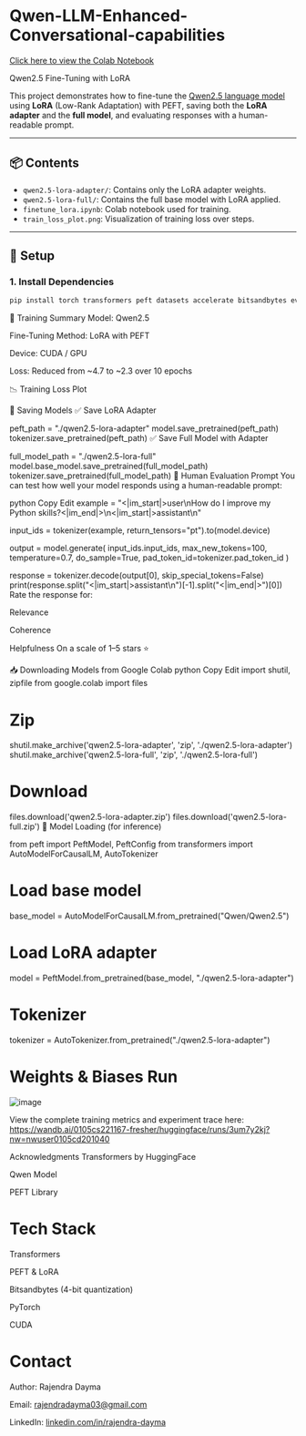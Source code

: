 # Qwen-LLM-Enhanced-Conversational-capabilities
[Click here to view the Colab Notebook](https://colab.research.google.com/drive/1hMhh30gXnDivBS2cnpXVLy9W8Et--Ip6?usp=sharing)

Qwen2.5 Fine-Tuning with LoRA

This project demonstrates how to fine-tune the [Qwen2.5 language model](https://huggingface.co/Qwen) using **LoRA** (Low-Rank Adaptation) with PEFT, saving both the **LoRA adapter** and the **full model**, and evaluating responses with a human-readable prompt.

---

## 📦 Contents

- `qwen2.5-lora-adapter/`: Contains only the LoRA adapter weights.
- `qwen2.5-lora-full/`: Contains the full base model with LoRA applied.
- `finetune_lora.ipynb`: Colab notebook used for training.
- `train_loss_plot.png`: Visualization of training loss over steps.

---

## 🚀 Setup

### 1. Install Dependencies

```bash
pip install torch transformers peft datasets accelerate bitsandbytes evaluate matplotlib
```
🧠 Training Summary
Model: Qwen2.5

Fine-Tuning Method: LoRA with PEFT

Device: CUDA / GPU

Loss: Reduced from ~4.7 to ~2.3 over 10 epochs

📉 Training Loss Plot

💾 Saving Models
✅ Save LoRA Adapter

peft_path = "./qwen2.5-lora-adapter"
model.save_pretrained(peft_path)
tokenizer.save_pretrained(peft_path)
✅ Save Full Model with Adapter

full_model_path = "./qwen2.5-lora-full"
model.base_model.save_pretrained(full_model_path)
tokenizer.save_pretrained(full_model_path)
🧪 Human Evaluation Prompt
You can test how well your model responds using a human-readable prompt:

python
Copy
Edit
example = "<|im_start|>user\nHow do I improve my Python skills?<|im_end|>\n<|im_start|>assistant\n"

input_ids = tokenizer(example, return_tensors="pt").to(model.device)

output = model.generate(
    input_ids.input_ids,
    max_new_tokens=100,
    temperature=0.7,
    do_sample=True,
    pad_token_id=tokenizer.pad_token_id
)

response = tokenizer.decode(output[0], skip_special_tokens=False)
print(response.split("<|im_start|>assistant\n")[-1].split("<|im_end|>")[0])
Rate the response for:

 Relevance

 Coherence

 Helpfulness
On a scale of 1–5 stars ⭐️

📥 Downloading Models from Google Colab
python
Copy
Edit
import shutil, zipfile
from google.colab import files

# Zip
shutil.make_archive('qwen2.5-lora-adapter', 'zip', './qwen2.5-lora-adapter')
shutil.make_archive('qwen2.5-lora-full', 'zip', './qwen2.5-lora-full')

# Download
files.download('qwen2.5-lora-adapter.zip')
files.download('qwen2.5-lora-full.zip')
🧩 Model Loading (for inference)

from peft import PeftModel, PeftConfig
from transformers import AutoModelForCausalLM, AutoTokenizer

# Load base model
base_model = AutoModelForCausalLM.from_pretrained("Qwen/Qwen2.5")

# Load LoRA adapter
model = PeftModel.from_pretrained(base_model, "./qwen2.5-lora-adapter")

# Tokenizer
tokenizer = AutoTokenizer.from_pretrained("./qwen2.5-lora-adapter")

# Weights & Biases Run
![image](https://github.com/user-attachments/assets/9f9b98ed-774c-4431-990b-9261196600f8)

View the complete training metrics and experiment trace here:
https://wandb.ai/0105cs221167-fresher/huggingface/runs/3um7y2kj?nw=nwuser0105cd201040

 Acknowledgments
Transformers by HuggingFace

Qwen Model

PEFT Library

# Tech Stack
Transformers

PEFT & LoRA

Bitsandbytes (4-bit quantization)

PyTorch

CUDA

# Contact
Author: Rajendra Dayma

Email: rajendradayma03@gmail.com

LinkedIn: [linkedin.com/in/rajendra-dayma](https://www.linkedin.com/in/rajendra-dayma/)

